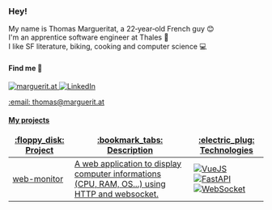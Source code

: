 ### Hey!

My name is Thomas Margueritat, a 22‑year‑old French guy :blush: 
<br/>I'm an apprentice software engineer at Thales :satellite:
<br/>I like SF literature, biking, cooking and computer science :computer:

#### Find me :mag_right:

<p>
  <a href="https://marguerit.at" target="_blank"><img alt="marguerit.at" src="https://img.shields.io/badge/MARGUERIT.AT-%230A0A0A.svg?&style=for-the-badge" /> 
  <a href="https://www.linkedin.com/in/thomas-margueritat/" target="_blank"><img alt="LinkedIn" src="https://img.shields.io/badge/linkedin-%230077B5.svg?&style=for-the-badge&logo=linkedin&logoColor=white" />
</p>
:email: thomas@marguerit.at

#### My projects

<table>
  <thead align="center">
    <tr border: none;>
      <td><b>:floppy_disk: Project</b></td>
      <td><b>:bookmark_tabs: Description</b></td>
      <td><b>:electric_plug: Technologies</b></td>
    </tr>
  </thead>
  <tbody>
    <tr>
      <td><a href="https://github.com/Gyskard/web-monitor">web-monitor</a></td>
      <td>A web application to display computer informations (CPU, RAM, OS...) using HTTP and websocket.</td>
      <td>
        <a href="https://vuejs.org/" target="_blank"><img alt="VueJS" src="https://img.shields.io/badge/-Vue.js-43853d?style=flat-square&logo=Vue.js&logoColor=white" /> <a href="https://fastapi.tiangolo.com/" target="_blank"><img alt="FastAPI" src="https://img.shields.io/badge/FastAPI-%230A0A0A.svg" /><a><img alt="WebSocket" src="https://img.shields.io/badge/WebSocket-%230A0A0A.svg" /></a>
      </td>
    </tr>
  </tbody>
</table>
